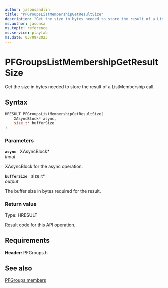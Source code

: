 ```yaml
---
author: jasonsandlin
title: "PFGroupsListMembershipGetResultSize"
description: "Get the size in bytes needed to store the result of a ListMembership call."
ms.author: jasonsa
ms.topic: reference
ms.service: playfab
ms.date: 03/09/2023
---
```


# PFGroupsListMembershipGetResultSize  

Get the size in bytes needed to store the result of a ListMembership call.  

## Syntax  
  
```cpp
HRESULT PFGroupsListMembershipGetResultSize(  
    XAsyncBlock* async,  
    size_t* bufferSize  
)  
```  
  
### Parameters  
  
**`async`** &nbsp; XAsyncBlock*  
*_Inout_*  
  
XAsyncBlock for the async operation.  
  
**`bufferSize`** &nbsp; size_t*  
*output*  
  
The buffer size in bytes required for the result.  
  
  
### Return value
Type: HRESULT
  
Result code for this API operation.
  
  
## Requirements  
  
**Header:** PFGroups.h
  
## See also  
[PFGroups members](../pfgroups_members.md)  

  
  
